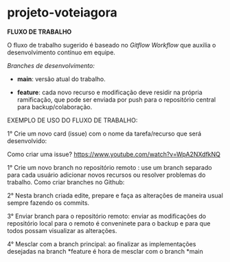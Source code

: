 # projeto-voteiagora

**FLUXO DE TRABALHO**

O fluxo de trabalho sugerido é baseado no *Gitflow Workflow* que auxilia o desenvolvimento contínuo em equipe.

*Branches de desenvolvimento:*
- **main**: versão atual do trabalho.

- **feature**: cada novo recurso e modificação deve residir na própria ramificação, que pode ser enviada por push para o repositório central para backup/colaboração.

EXEMPLO DE USO DO FLUXO DE TRABALHO:

1° Crie um novo card (issue) com o nome da tarefa/recurso que será desenvolvido:

Como criar uma issue? 
https://www.youtube.com/watch?v=WpA2NXdfkNQ

1° Crie um novo branch no repositório remoto : use um branch separado para cada usuário adicionar novos recursos ou resolver problemas do trabalho.
Como criar branches no Github: 

2° Nesta branch criada edite, prepare e faça as alterações de maneira usual sempre fazendo os commits.

3° Enviar branch para o repositório remoto: enviar as modificações do repositório local para o remoto é conveninete para o backup e para que todos possam visualizar as alterações.

4° Mesclar com a branch principal: ao finalizar as implementações desejadas na branch *feature é hora de mesclar com o branch *main 
